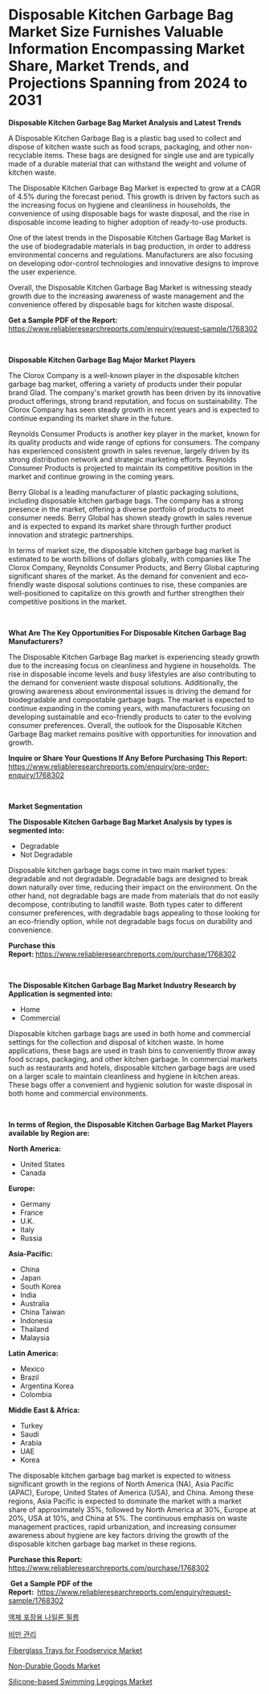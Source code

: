 <p><h1>Disposable Kitchen Garbage Bag Market Size Furnishes Valuable Information Encompassing Market Share, Market Trends, and Projections Spanning from 2024 to 2031</h1></p><p><strong>Disposable Kitchen Garbage Bag Market Analysis and Latest Trends</strong></p>
<p><p>A Disposable Kitchen Garbage Bag is a plastic bag used to collect and dispose of kitchen waste such as food scraps, packaging, and other non-recyclable items. These bags are designed for single use and are typically made of a durable material that can withstand the weight and volume of kitchen waste.</p><p>The Disposable Kitchen Garbage Bag Market is expected to grow at a CAGR of 4.5% during the forecast period. This growth is driven by factors such as the increasing focus on hygiene and cleanliness in households, the convenience of using disposable bags for waste disposal, and the rise in disposable income leading to higher adoption of ready-to-use products.</p><p>One of the latest trends in the Disposable Kitchen Garbage Bag Market is the use of biodegradable materials in bag production, in order to address environmental concerns and regulations. Manufacturers are also focusing on developing odor-control technologies and innovative designs to improve the user experience.</p><p>Overall, the Disposable Kitchen Garbage Bag Market is witnessing steady growth due to the increasing awareness of waste management and the convenience offered by disposable bags for kitchen waste disposal.</p></p>
<p><strong>Get a Sample PDF of the Report:&nbsp;</strong> <a href="https://www.reliableresearchreports.com/enquiry/request-sample/1768302">https://www.reliableresearchreports.com/enquiry/request-sample/1768302</a></p>
<p>&nbsp;</p>
<p><strong>Disposable Kitchen Garbage Bag Major Market Players</strong></p>
<p><p>The Clorox Company is a well-known player in the disposable kitchen garbage bag market, offering a variety of products under their popular brand Glad. The company's market growth has been driven by its innovative product offerings, strong brand reputation, and focus on sustainability. The Clorox Company has seen steady growth in recent years and is expected to continue expanding its market share in the future.</p><p>Reynolds Consumer Products is another key player in the market, known for its quality products and wide range of options for consumers. The company has experienced consistent growth in sales revenue, largely driven by its strong distribution network and strategic marketing efforts. Reynolds Consumer Products is projected to maintain its competitive position in the market and continue growing in the coming years.</p><p>Berry Global is a leading manufacturer of plastic packaging solutions, including disposable kitchen garbage bags. The company has a strong presence in the market, offering a diverse portfolio of products to meet consumer needs. Berry Global has shown steady growth in sales revenue and is expected to expand its market share through further product innovation and strategic partnerships.</p><p>In terms of market size, the disposable kitchen garbage bag market is estimated to be worth billions of dollars globally, with companies like The Clorox Company, Reynolds Consumer Products, and Berry Global capturing significant shares of the market. As the demand for convenient and eco-friendly waste disposal solutions continues to rise, these companies are well-positioned to capitalize on this growth and further strengthen their competitive positions in the market.</p></p>
<p>&nbsp;</p>
<p><strong>What Are The Key Opportunities For Disposable Kitchen Garbage Bag Manufacturers?</strong></p>
<p><p>The Disposable Kitchen Garbage Bag market is experiencing steady growth due to the increasing focus on cleanliness and hygiene in households. The rise in disposable income levels and busy lifestyles are also contributing to the demand for convenient waste disposal solutions. Additionally, the growing awareness about environmental issues is driving the demand for biodegradable and compostable garbage bags. The market is expected to continue expanding in the coming years, with manufacturers focusing on developing sustainable and eco-friendly products to cater to the evolving consumer preferences. Overall, the outlook for the Disposable Kitchen Garbage Bag market remains positive with opportunities for innovation and growth.</p></p>
<p><strong>Inquire or Share Your Questions If Any Before Purchasing This Report:</strong> <a href="https://www.reliableresearchreports.com/enquiry/pre-order-enquiry/1768302">https://www.reliableresearchreports.com/enquiry/pre-order-enquiry/1768302</a></p>
<p>&nbsp;</p>
<p><strong>Market Segmentation</strong></p>
<p><strong>The Disposable Kitchen Garbage Bag Market Analysis by types is segmented into:</strong></p>
<p><ul><li>Degradable</li><li>Not Degradable</li></ul></p>
<p><p>Disposable kitchen garbage bags come in two main market types: degradable and not degradable. Degradable bags are designed to break down naturally over time, reducing their impact on the environment. On the other hand, not degradable bags are made from materials that do not easily decompose, contributing to landfill waste. Both types cater to different consumer preferences, with degradable bags appealing to those looking for an eco-friendly option, while not degradable bags focus on durability and convenience.</p></p>
<p><strong>Purchase this Report:&nbsp;</strong><a href="https://www.reliableresearchreports.com/purchase/1768302">https://www.reliableresearchreports.com/purchase/1768302</a></p>
<p>&nbsp;</p>
<p><strong>The Disposable Kitchen Garbage Bag Market Industry Research by Application is segmented into:</strong></p>
<p><ul><li>Home</li><li>Commercial</li></ul></p>
<p><p>Disposable kitchen garbage bags are used in both home and commercial settings for the collection and disposal of kitchen waste. In home applications, these bags are used in trash bins to conveniently throw away food scraps, packaging, and other kitchen garbage. In commercial markets such as restaurants and hotels, disposable kitchen garbage bags are used on a larger scale to maintain cleanliness and hygiene in kitchen areas. These bags offer a convenient and hygienic solution for waste disposal in both home and commercial environments.</p></p>
<p>&nbsp;</p>
<p><strong>In terms of Region, the Disposable Kitchen Garbage Bag Market Players available by Region are:</strong></p>
<p>
    <p> <strong> North America: </strong>
        <ul>
            <li>United States</li>
            <li>Canada</li>
        </ul>
        </p> 
    <p> <strong> Europe: </strong>
        <ul>
            <li>Germany</li>
            <li>France</li>
            <li>U.K.</li>
            <li>Italy</li>
            <li>Russia</li>
        </ul>
        </p> 
    <p> <strong> Asia-Pacific: </strong>
        <ul>
            <li>China</li>
            <li>Japan</li>
            <li>South Korea</li>
            <li>India</li>
            <li>Australia</li>
            <li>China Taiwan</li>
            <li>Indonesia</li>
            <li>Thailand</li>
            <li>Malaysia</li>
        </ul>
        </p> 
    <p> <strong> Latin America: </strong>
        <ul>
            <li>Mexico</li>
            <li>Brazil</li>
            <li>Argentina Korea</li>
            <li>Colombia</li>
        </ul>
        </p> 
    <p> <strong> Middle East & Africa: </strong>
        <ul>
            <li>Turkey</li>
            <li>Saudi</li>
            <li>Arabia</li>
            <li>UAE</li>
            <li>Korea</li>
        </ul>
    </p>
    </p>
<p><p>The disposable kitchen garbage bag market is expected to witness significant growth in the regions of North America (NA), Asia Pacific (APAC), Europe, United States of America (USA), and China. Among these regions, Asia Pacific is expected to dominate the market with a market share of approximately 35%, followed by North America at 30%, Europe at 20%, USA at 10%, and China at 5%. The continuous emphasis on waste management practices, rapid urbanization, and increasing consumer awareness about hygiene are key factors driving the growth of the disposable kitchen garbage bag market in these regions.</p></p>
<p><strong>Purchase this Report: </strong><a href="https://www.reliableresearchreports.com/purchase/1768302">https://www.reliableresearchreports.com/purchase/1768302</a></p>
<p>&nbsp;<strong>Get a Sample PDF of the Report:&nbsp;&nbsp;</strong><a href="https://www.reliableresearchreports.com/enquiry/request-sample/1768302">https://www.reliableresearchreports.com/enquiry/request-sample/1768302</a></p>
<p><strong></strong></p>
<p><p><a href="https://github.com/LanceOlsotn8978/Market-Research-Report-List-1/blob/main/83627666190.md">액체 포장용 나일론 필름</a></p><p><a href="https://github.com/lzrvbyqzftro57/Market-Research-Report-List-1/blob/main/72055746191.md">비만 관리</a></p><p><a href="https://github.com/shotows/Market-Research-Report-List-2/blob/main/fiberglass-trays-for-foodservice-market.md">Fiberglass Trays for Foodservice Market</a></p><p><a href="https://issuu.com/reportprime-2/docs/non-durable-goods-market-size-2030.pptx">Non-Durable Goods Market</a></p><p><a href="https://github.com/beatblasta/Market-Research-Report-List-2/blob/main/silicone-based-swimming-leggings-market.md">Silicone-based Swimming Leggings Market</a></p></p>